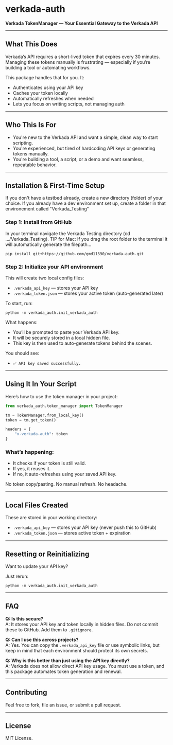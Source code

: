 # verkada-auth

**Verkada TokenManager — Your Essential Gateway to the Verkada API**

---

## What This Does

Verkada’s API requires a short-lived token that expires every 30 minutes. Managing these tokens manually is frustrating — especially if you’re building a tool or automating workflows.

This package handles that for you. It:
- Authenticates using your API key
- Caches your token locally
- Automatically refreshes when needed
- Lets you focus on writing scripts, not managing auth

---

## Who This Is For

- You're new to the Verkada API and want a simple, clean way to start scripting.
- You're experienced, but tired of hardcoding API keys or generating tokens manually.
- You're building a tool, a script, or a demo and want seamless, repeatable behavior.

---

## Installation & First-Time Setup

If you don't have a testbed already, create a new directory (folder) of your choice. If you already have a dev environment set up, create a folder in that environement called "Verkada_Testing"

### Step 1: Install from GitHub

In your terminal navigate the Verkada Testing directory (cd .../Verkada_Testing). TIP for Mac: If you drag the root folder to the terminal it will automatically generate the filepath...

```
pip install git+https://github.com/gmd11390/verkada-auth.git
```

### Step 2: Initialize your API environment

This will create two local config files:
- `.verkada_api_key` — stores your API key
- `.verkada_token.json` — stores your active token (auto-generated later)

To start, run:

```
python -m verkada_auth.init_verkada_auth
```

What happens:
- You’ll be prompted to paste your Verkada API key.
- It will be securely stored in a local hidden file.
- This key is then used to auto-generate tokens behind the scenes.

You should see:
- `✅ API key saved successfully.`

---

## Using It In Your Script

Here’s how to use the token manager in your project:

```python
from verkada_auth.token_manager import TokenManager

tm = TokenManager.from_local_key()
token = tm.get_token()

headers = {
    "x-verkada-auth": token
}
```

### What’s happening:
- It checks if your token is still valid.
- If yes, it reuses it.
- If no, it auto-refreshes using your saved API key.

No token copy/pasting. No manual refresh. No headache.

---

## Local Files Created

These are stored in your working directory:

- `.verkada_api_key` — stores your API key (never push this to GitHub)
- `.verkada_token.json` — stores active token + expiration

---

## Resetting or Reinitializing

Want to update your API key?

Just rerun:

```
python -m verkada_auth.init_verkada_auth
```

---

## FAQ

**Q: Is this secure?**  
A: It stores your API key and token locally in hidden files. Do not commit these to GitHub. Add them to `.gitignore`.

**Q: Can I use this across projects?**  
A: Yes. You can copy the `.verkada_api_key` file or use symbolic links, but keep in mind that each environment should protect its own secrets.

**Q: Why is this better than just using the API key directly?**  
A: Verkada does not allow direct API key usage. You must use a token, and this package automates token generation and renewal.

---

## Contributing

Feel free to fork, file an issue, or submit a pull request.

---

## License

MIT License.
